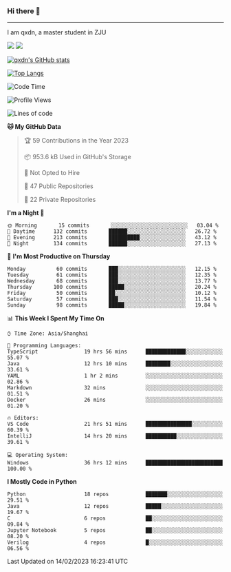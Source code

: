 ### Hi there 👋
---

I am qxdn, a master student in ZJU

[![](https://img.shields.io/badge/blog-qxdn-brightgreen?style=for-the-badge&logo=hexo)](https://qianxu.run) [![](https://img.shields.io/badge/bilibili-qxdn-ff69b4?style=for-the-badge&logo=Bilibili)](https://space.bilibili.com/11674667)


[![qxdn's GitHub stats](https://github-readme-stats.vercel.app/api?username=qxdn&count_private=true&show_icons=true)](https://github.com/qxdn)

[![Top Langs](https://github-readme-stats.vercel.app/api/top-langs/?username=qxdn&layout=compact)](https://github.com/qxdn)

<!--START_SECTION:waka-->
![Code Time](http://img.shields.io/badge/Code%20Time-845%20hrs%2012%20mins-blue)

![Profile Views](http://img.shields.io/badge/Profile%20Views-3-blue)

![Lines of code](https://img.shields.io/badge/From%20Hello%20World%20I%27ve%20Written-1%20Million%20lines%20of%20code-blue)

**🐱 My GitHub Data** 

> 🏆 59 Contributions in the Year 2023
 > 
> 📦 953.6 kB Used in GitHub's Storage 
 > 
> 🚫 Not Opted to Hire
 > 
> 📜 47 Public Repositories 
 > 
> 🔑 22 Private Repositories  
 > 
**I'm a Night 🦉** 

```text
🌞 Morning       15 commits       ░░░░░░░░░░░░░░░░░░░░░░░░░   03.04 % 
🌆 Daytime      132 commits       ██████░░░░░░░░░░░░░░░░░░░   26.72 % 
🌃 Evening      213 commits       ██████████░░░░░░░░░░░░░░░   43.12 % 
🌙 Night        134 commits       ██████░░░░░░░░░░░░░░░░░░░   27.13 % 

```
📅 **I'm Most Productive on Thursday** 

```text
Monday          60 commits       ███░░░░░░░░░░░░░░░░░░░░░░   12.15 % 
Tuesday         61 commits       ███░░░░░░░░░░░░░░░░░░░░░░   12.35 % 
Wednesday       68 commits       ███░░░░░░░░░░░░░░░░░░░░░░   13.77 % 
Thursday       100 commits       █████░░░░░░░░░░░░░░░░░░░░   20.24 % 
Friday          50 commits       ██░░░░░░░░░░░░░░░░░░░░░░░   10.12 % 
Saturday        57 commits       ███░░░░░░░░░░░░░░░░░░░░░░   11.54 % 
Sunday          98 commits       █████░░░░░░░░░░░░░░░░░░░░   19.84 % 

```


📊 **This Week I Spent My Time On** 

```text
⌚︎ Time Zone: Asia/Shanghai

💬 Programming Languages: 
TypeScript               19 hrs 56 mins      █████████████░░░░░░░░░░░░   55.07 % 
Java                     12 hrs 10 mins      ████████░░░░░░░░░░░░░░░░░   33.61 % 
YAML                     1 hr 2 mins         ░░░░░░░░░░░░░░░░░░░░░░░░░   02.86 % 
Markdown                 32 mins             ░░░░░░░░░░░░░░░░░░░░░░░░░   01.51 % 
Docker                   26 mins             ░░░░░░░░░░░░░░░░░░░░░░░░░   01.20 % 

🔥 Editors: 
VS Code                  21 hrs 51 mins      ███████████████░░░░░░░░░░   60.39 % 
IntelliJ                 14 hrs 20 mins      ██████████░░░░░░░░░░░░░░░   39.61 % 

💻 Operating System: 
Windows                  36 hrs 12 mins      █████████████████████████   100.00 % 

```

**I Mostly Code in Python** 

```text
Python                   18 repos            ███████░░░░░░░░░░░░░░░░░░   29.51 % 
Java                     12 repos            █████░░░░░░░░░░░░░░░░░░░░   19.67 % 
C                        6 repos             ██░░░░░░░░░░░░░░░░░░░░░░░   09.84 % 
Jupyter Notebook         5 repos             ██░░░░░░░░░░░░░░░░░░░░░░░   08.20 % 
Verilog                  4 repos             █░░░░░░░░░░░░░░░░░░░░░░░░   06.56 % 

```



 Last Updated on 14/02/2023 16:23:41 UTC
<!--END_SECTION:waka-->

<!--
**qxdn/qxdn** is a ✨ _special_ ✨ repository because its `README.md` (this file) appears on your GitHub profile.

Here are some ideas to get you started:

- 🔭 I’m currently working on ...
- 🌱 I’m currently learning ...
- 👯 I’m looking to collaborate on ...
- 🤔 I’m looking for help with ...
- 💬 Ask me about ...
- 📫 How to reach me: ...
- 😄 Pronouns: ...
- ⚡ Fun fact: ...
-->
